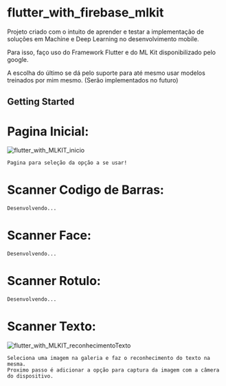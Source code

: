 # flutter_with_firebase_mlkit

Projeto criado com o intuito de aprender e testar a implementação
de soluções em Machine e Deep Learning no desenvolvimento mobile.

Para isso, faço uso do Framework Flutter e do ML Kit disponibilizado
pelo google.

A escolha do último se dá pelo suporte para até mesmo usar modelos
treinados por mim mesmo. (Serão implementados no futuro)

## Getting Started

# Pagina Inicial:

![flutter_with_MLKIT_inicio](https://user-images.githubusercontent.com/35077005/168330922-8e3e6c5a-1247-4a00-bb46-0ded0d1fbe64.jpg)

    Pagina para seleção da opção a se usar!

# Scanner Codigo de Barras:
    Desenvolvendo...

# Scanner Face:
    Desenvolvendo...

# Scanner Rotulo:
    Desenvolvendo...

# Scanner Texto:

![flutter_with_MLKIT_reconhecimentoTexto](https://user-images.githubusercontent.com/35077005/168331253-65486b9d-3599-4879-98c9-902fd65d0e0d.jpg)

    Seleciona uma imagem na galeria e faz o reconhecimento do texto na mesma.
    Proximo passo é adicionar a opção para captura da imagem com a câmera do dispositivo.
